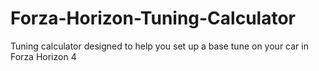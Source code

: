 # Forza-Horizon-Tuning-Calculator
Tuning calculator designed to help you set up a base tune on your car in Forza Horizon 4
